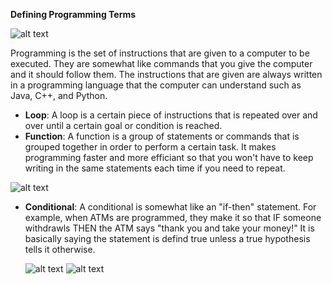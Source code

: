 <b>Defining Programming Terms</b>

![alt text](https://www.alicansaglam.com/wp-content/uploads/2018/07/programing-coding-languages.jpg)

Programming is the set of instructions that are given to a computer to be executed. They are somewhat like commands that you give the computer and it should follow them. The instructions that are given are always written in a programming language that the computer can understand such as Java, C++, and Python.

- <b>Loop</b>: A loop is a certain piece of instructions that is repeated over and over until a certain goal or condition is reached.
- <b>Function</b>: A function is a group of statements or commands that is grouped together in order to perform a certain task. It makes programming faster and more efficiant so that you won't have to keep writing in the same statements each time if you need to repeat.

![alt text](https://cdn.appstorm.net/android.appstorm.net/authors/richmoss/light-bot-deceiving.png)

- <b>Conditional</b>: A conditional is somewhat like an "if-then" statement. For example, when ATMs are programmed, they make it so that IF someone withdrawls THEN the ATM says "thank you and take your money!" It is basically saying the statement is defind true unless a true hypothesis tells it otherwise.

     ![alt text](https://cs.harvard.edu/malan/scratch/ifmousedown.gif)          ![alt text](https://cs.harvard.edu/malan/scratch/ifmousedownelse.gif)
